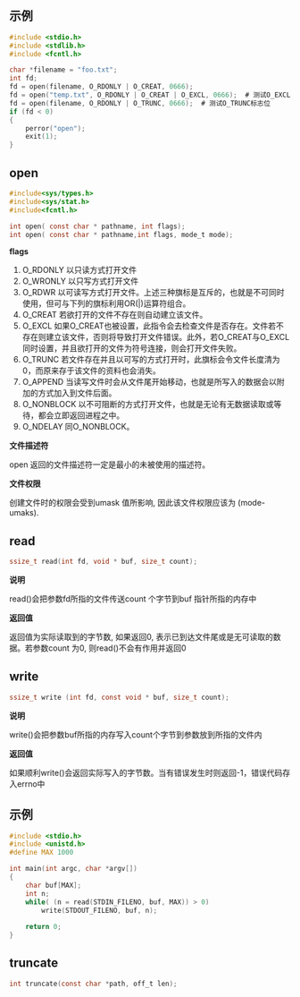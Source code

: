 ## 示例

```c
#include <stdio.h>
#include <stdlib.h>
#include <fcntl.h>

char *filename = "foo.txt";
int fd;
fd = open(filename, O_RDONLY | O_CREAT, 0666);
fd = open("temp.txt", O_RDONLY | O_CREAT | O_EXCL, 0666);  # 测试O_EXCL
fd = open(filename, O_RDONLY | O_TRUNC, 0666);  # 测试O_TRUNC标志位
if (fd < 0)
{
    perror("open");
    exit(1);
}
```

## open

```c
#include<sys/types.h>
#include<sys/stat.h>
#include<fcntl.h>

int open( const char * pathname, int flags);
int open( const char * pathname,int flags, mode_t mode);
```

**flags**

1. O_RDONLY 以只读方式打开文件
2. O_WRONLY 以只写方式打开文件
3. O_RDWR 以可读写方式打开文件。上述三种旗标是互斥的，也就是不可同时使用，但可与下列的旗标利用OR(|)运算符组合。
4. O_CREAT 若欲打开的文件不存在则自动建立该文件。
5. O_EXCL 如果O_CREAT也被设置，此指令会去检查文件是否存在。文件若不存在则建立该文件，否则将导致打开文件错误。此外，若O_CREAT与O_EXCL同时设置，并且欲打开的文件为符号连接，则会打开文件失败。
6. O_TRUNC 若文件存在并且以可写的方式打开时，此旗标会令文件长度清为0，而原来存于该文件的资料也会消失。
7. O_APPEND 当读写文件时会从文件尾开始移动，也就是所写入的数据会以附加的方式加入到文件后面。
8. O_NONBLOCK 以不可阻断的方式打开文件，也就是无论有无数据读取或等待，都会立即返回进程之中。
9. O_NDELAY 同O_NONBLOCK。

**文件描述符**

open 返回的文件描述符一定是最小的未被使用的描述符。

**文件权限**

创建文件时的权限会受到umask 值所影响, 因此该文件权限应该为 (mode-umaks).

## read

```c
ssize_t read(int fd, void * buf, size_t count);
```

**说明**

read()会把参数fd所指的文件传送count 个字节到buf 指针所指的内存中 

**返回值**

返回值为实际读取到的字节数, 如果返回0, 表示已到达文件尾或是无可读取的数据。若参数count 为0, 则read()不会有作用并返回0 



## write

```c
ssize_t write (int fd, const void * buf, size_t count);
```

**说明**

write()会把参数buf所指的内存写入count个字节到参数放到所指的文件内 

**返回值**

如果顺利write()会返回实际写入的字节数。当有错误发生时则返回-1，错误代码存入errno中 

## 示例

```c
#include <stdio.h>
#include <unistd.h>
#define MAX 1000

int main(int argc, char *argv[])
{
    char buf[MAX];
    int n;
    while( (n = read(STDIN_FILENO, buf, MAX)) > 0)
        write(STDOUT_FILENO, buf, n);     
    
    return 0;
}
```
## truncate
```c
int truncate(const char *path, off_t len);
```
